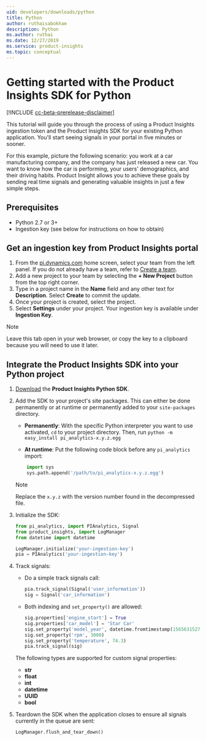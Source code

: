 ```yaml
---
uid: developers/downloads/python
title: Python
author: ruthaisabokhae
description: Python
ms.author: ruthai
ms.date: 12/27/2019
ms.service: product-insights
ms.topic: conceptual
---
```


# Getting started with the Product Insights SDK for Python

[!INCLUDE [cc-beta-prerelease-disclaimer]( includes/cc-beta-prerelease-disclaimer.md)]

This tutorial will guide you through the process of using a Product Insights ingestion token and the Product Insights SDK for your existing Python application. You'll start seeing signals in your portal in five minutes or sooner.

For this example, picture the following scenario: you work at a car manufacturing company, and the company has just released a new car. You want to know how the car is performing, your users' demographics, and their driving habits. Product Insight allows you to achieve these goals by sending real time signals and generating valuable insights in just a few simple steps.

## Prerequisites

- Python 2.7 or 3+
- Ingestion key (see below for instructions on how to obtain)

## Get an ingestion key from Product Insights portal

1. From the [pi.dynamics.com](http://pi.dynamics.com) home screen, select your team from the left panel. If you do not already have a team, refer to [Create a team](xref:developers/quick-starts/create-a-team).
2. Add a new project to your team by selecting the **+ New Project** button from the top right corner.
3. Type in a project name in the **Name** field and any other text for **Description**. Select **Create** to commit the update.
4. Once your project is created, select the project.
5. Select **Settings** under your project. Your ingestion key is available under **Ingestion Key**.

> [!NOTE]
> Leave this tab open in your web browser, or copy the key to a clipboard because you will need to use it later.

## Integrate the Product Insights SDK into your Python project

1. [Download](https://download.pi.dynamics.com/sdk/ProductInsightsSenders/pi_python_sdk.zip) the **Product Insights Python SDK**.

2. Add the SDK to your project's site packages. This can either be done permanently or at runtime or permanently added to your `site-packages` directory.
    - **Permanently**: With the specific Python interpreter you want to use activated, `cd` to your project directory. Then, run `python -m easy_install pi_analytics-x.y.z.egg`

    - **At runtime**: Put the following code block before any `pi_analytics` import:

    ```python
        import sys
        sys.path.append('/path/to/pi_analytics-x.y.z.egg')
    ```

    > [!NOTE]
    > Replace the `x.y.z` with the version number found in the decompressed file.

3. Initialize the SDK:

    ```python
    from pi_analytics, import PIAnalytics, Signal
    from product_insights, import LogManager
    from datetime import datetime

    LogManager.initialize('your-ingestion-key')
    pia = PIAnalytics('your-ingestion-key')
    ```

4. Track signals:
    - Do a simple track signals call:

        ```python
        pia.track_signal(Signal('user_information'))
        sig = Signal('car_information')
        ```

    - Both indexing and `set_property()` are allowed:

        ```python
        sig.properties['engine_start'] = True
        sig.properties['car_model'] = 'Star Car'
        sig.set_property('model_year', datetime.fromtimestamp(1565631527))
        sig.set_property('rpm', 3000)
        sig.set_property('temperature', 74.3)
        pia.track_signal(sig)
        ```

    The following types are supported for custom signal properties:
    - **str**
    - **float**
    - **int**
    - **datetime**
    - **UUID**
    - **bool**

5. Teardown the SDK when the application closes to ensure all signals currently in the queue are sent:

    ```python
    LogManager.flush_and_tear_down()
    ```
